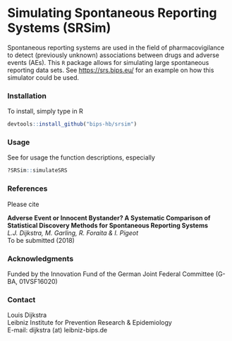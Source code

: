 # Simulating Spontaneous Reporting Systems (SRSim)

Spontaneous reporting systems are used in the field of pharmacovigilance to detect (previously unknown) associations between drugs and adverse events (AEs). This `R` package allows for simulating large spontaneous reporting data sets. See https://srs.bips.eu/ for an example on how this simulator could be used.   

### Installation 
To install, simply type in R

```R
devtools::install_github("bips-hb/srsim")
```

### Usage

See for usage the function descriptions, especially 
```R
?SRSim::simulateSRS
```

### References

Please cite 

__Adverse Event or Innocent Bystander? A Systematic Comparison of Statistical Discovery Methods for Spontaneous Reporting Systems__\
*L.J. Dijkstra, M. Garling, R. Foraita & I. Pigeot*\
To be submitted (2018)
 
### Acknowledgments
Funded by the Innovation Fund of the German Joint Federal Committee
(G-BA, 01VSF16020)

### Contact

Louis Dijkstra\
Leibniz Institute for Prevention Research & Epidemiology  
E-mail: dijkstra (at) leibniz-bips.de
